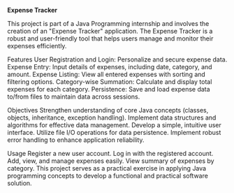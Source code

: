 **Expense Tracker** 


This project is part of a Java Programming internship and involves the creation of an "Expense Tracker" application. The Expense Tracker is a robust and user-friendly tool that helps users manage and monitor their expenses efficiently.

Features
User Registration and Login: Personalize and secure expense data.
Expense Entry: Input details of expenses, including date, category, and amount.
Expense Listing: View all entered expenses with sorting and filtering options.
Category-wise Summation: Calculate and display total expenses for each category.
Persistence: Save and load expense data to/from files to maintain data across sessions.


Objectives
Strengthen understanding of core Java concepts (classes, objects, inheritance, exception handling).
Implement data structures and algorithms for effective data management.
Develop a simple, intuitive user interface.
Utilize file I/O operations for data persistence.
Implement robust error handling to enhance application reliability.


Usage
Register a new user account.
Log in with the registered account.
Add, view, and manage expenses easily.
View summary of expenses by category.
This project serves as a practical exercise in applying Java programming concepts to develop a functional and practical software solution.
